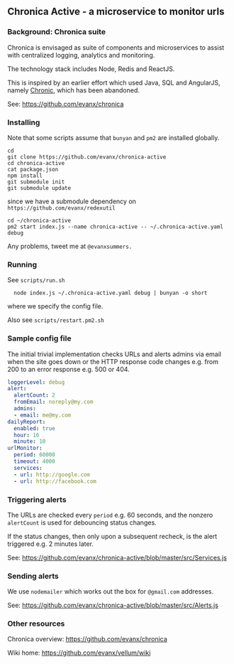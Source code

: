 
## Chronica Active - a microservice to monitor urls

### Background: Chronica suite

Chronica is envisaged as suite of components and microservices to assist with centralized logging, analytics and monitoring.

The technology stack includes Node, Redis and ReactJS.

This is inspired by an earlier effort which used Java, SQL and AngularJS, namely <a href="https://github.com/evanx/chronic">Chronic</a>, which has been abandoned.

See: https://github.com/evanx/chronica


### Installing

Note that some scripts assume that `bunyan` and `pm2` are installed globally.

```shell
cd
git clone https://github.com/evanx/chronica-active
cd chronica-active
cat package.json
npm install
git submodule init
git submodule update
```
since we have a submodule dependency on `https://github.com/evanx/redexutil`

```shell
cd ~/chronica-active
pm2 start index.js --name chronica-active -- ~/.chronica-active.yaml debug
```

Any problems, tweet me at `@evanxsummers.`

### Running

See `scripts/run.sh`
```shell
  node index.js ~/.chronica-active.yaml debug | bunyan -o short
```
where we specify the config file.

Also see `scripts/restart.pm2.sh`

### Sample config file

The initial trivial implementation checks URLs and alerts admins via email when the site goes down or the HTTP response code changes e.g. from 200 to an error response e.g. 500 or 404.

```yaml
loggerLevel: debug
alert:
  alertCount: 2
  fromEmail: noreply@my.com
  admins:
  - email: me@my.com
dailyReport:
  enabled: true
  hour: 16
  minute: 10
urlMonitor:
  period: 60000
  timeout: 4000
  services:
  - url: http://google.com
  - url: http://facebook.com
```

### Triggering alerts

The URLs are checked every `period` e.g. 60 seconds, and the nonzero `alertCount` is used for debouncing status changes.

If the status changes, then only upon a subsequent recheck, is the alert triggered e.g. 2 minutes later.

See: https://github.com/evanx/chronica-active/blob/master/src/Services.js


### Sending alerts

We use `nodemailer` which works out the box for `@gmail.com` addresses.

See: https://github.com/evanx/chronica-active/blob/master/src/Alerts.js


### Other resources

Chronica overview: https://github.com/evanx/chronica

Wiki home: https://github.com/evanx/vellum/wiki
